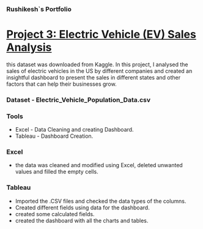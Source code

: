### Rushikesh`s Portfolio

# [Project 3: Electric Vehicle (EV) Sales Analysis](https://rushikeshpatil23.github.io/Project-3-EV-Sales-/)
   this dataset was downloaded from Kaggle. In this project, I analysed the sales of electric vehicles in the US by different companies and created an insightful dashboard to present the sales in different 
   states and other factors that can help their businesses grow.

### Dataset - Electric_Vehicle_Population_Data.csv

### Tools 

  - Excel - Data Cleaning and creating Dashboard.
  - Tableau - Dashboard Creation.

### Excel
  - the data was cleaned and modified using Excel, deleted unwanted values and filled the empty cells.

### Tableau
  - Imported the .CSV files and checked the data types of the columns.
  - Created different fields using data for the dashboard.
  - created some calculated fields.
  - created the dashboard with all the charts and tables.
